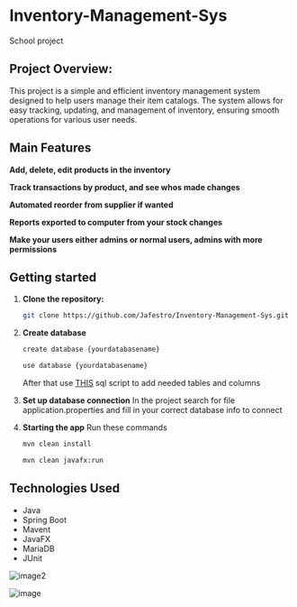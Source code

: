 # Inventory-Management-Sys
School project


 ## Project Overview:

This project is a simple and efficient inventory management system designed to help users manage their item catalogs. 
The system allows for easy tracking, updating, and management of inventory, ensuring smooth operations for various user needs.

## Main Features

**Add, delete, edit products in the inventory**

**Track transactions by product, and see whos made changes**

**Automated reorder from supplier if wanted**

**Reports exported to computer from your stock changes**

**Make your users either admins or normal users, admins with more permissions**

## Getting started

1. **Clone the repository:**
    ```sh
    git clone https://github.com/Jafestro/Inventory-Management-Sys.git
    ```

2. **Create database**
   ```sh
   create database {yourdatabasename}
   ```
   ```sh
   use database {yourdatabasename}
   ```
   After that use [THIS](https://github.com/Jafestro/Inventory-Management-Sys/blob/main/sqlscript) sql script to add needed tables and columns

4. **Set up database connection**
   In the project search for file application.properties and fill in your correct database info to connect

5. **Starting the app**
   Run these commands
   ```sh
   mvn clean install
   ```
   ```sh
   mvn clean javafx:run
   ```
   
## Technologies Used

  - Java
  - Spring Boot
  - Mavent
  - JavaFX
  - MariaDB
  - JUnit

![image2](https://github.com/user-attachments/assets/9fe66af1-6763-4b66-995f-974c2558c119)


![image](https://github.com/user-attachments/assets/3c305bc0-eafb-402d-9f24-f49847513607)
